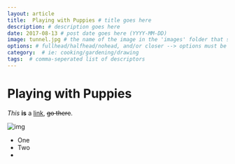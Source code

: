 ```yaml
--- 
layout: article
title:  Playing with Puppies # title goes here
description: # description goes here
date: 2017-08-13 # post date goes here (YYYY-MM-DD)
image: tunnel.jpg # the name of the image in the 'images' folder that shows up in the grid goes here
options: # fullhead/halfhead/nohead, and/or closer --> options must be comma-separated
category:  # ie: cooking/gardening/drawing
tags:  # comma-seperated list of descriptors
---  
```



# Playing with Puppies

*This* **is** a [link](http://puppies.com), ~~go there~~.


![img](http://cdn1-www.dogtime.com/assets/uploads/gallery/30-impossibly-cute-puppies/impossibly-cute-puppy-2.jpg)

* One
* Two 
* 